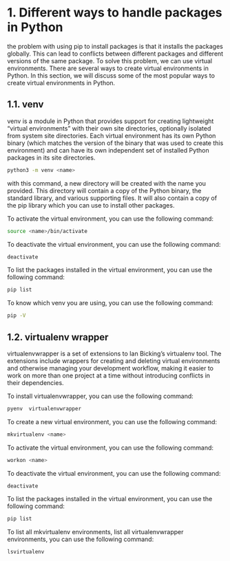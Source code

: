 # 1. Different ways to handle packages in Python

the problem with using pip to install packages is that it installs the packages globally. This can lead to conflicts between different packages and different versions of the same package. To solve this problem, we can use virtual environments. There are several ways to create virtual environments in Python. In this section, we will discuss some of the most popular ways to create virtual environments in Python.

## 1.1. venv

venv is a module in Python that provides support for creating lightweight “virtual environments” with their own site directories, optionally isolated from system site directories. Each virtual environment has its own Python binary (which matches the version of the binary that was used to create this environment) and can have its own independent set of installed Python packages in its site directories.

```bash
python3 -m venv <name>
```

with this command, a new directory will be created with the name you provided. This directory will contain a copy of the Python binary, the standard library, and various supporting files. It will also contain a copy of the pip library which you can use to install other packages.

To activate the virtual environment, you can use the following command:

```bash
source <name>/bin/activate
```

To deactivate the virtual environment, you can use the following command:

```bash
deactivate
```

To list the packages installed in the virtual environment, you can use the following command:

```bash
pip list
```

To know which venv you are using, you can use the following command:

```bash
pip -V
```

## 1.2. virtualenv wrapper

virtualenvwrapper is a set of extensions to Ian Bicking’s virtualenv tool. The extensions include wrappers for creating and deleting virtual environments and otherwise managing your development workflow, making it easier to work on more than one project at a time without introducing conflicts in their dependencies.

To install virtualenvwrapper, you can use the following command:

```bash
pyenv  virtualenvwrapper
```

To create a new virtual environment, you can use the following command:

```bash
mkvirtualenv <name>
```

To activate the virtual environment, you can use the following command:

```bash
workon <name>
```

To deactivate the virtual environment, you can use the following command:

```bash
deactivate
```

To list the packages installed in the virtual environment, you can use the following command:

```bash
pip list
```

To list all mkvirtualenv environments, list all virtualenvwrapper environments, you can use the following command:

```bash
lsvirtualenv
```
